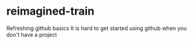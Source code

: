 # reimagined-train
Refreshing github basics
It is hard to get started using github when you don't have a project
